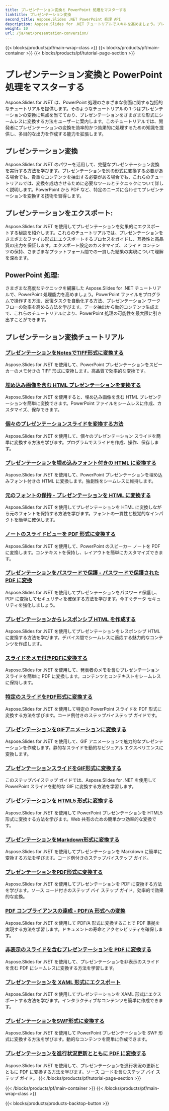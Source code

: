 ```yaml
---
title: プレゼンテーション変換と PowerPoint 処理をマスターする
linktitle: プレゼンテーション変換
second_title: Aspose.Slides .NET PowerPoint 処理 API
description: Aspose.Slides for .NET チュートリアルでスキルを高めましょう。プレゼンテーションの変換と PowerPoint の処理をステップごとに学習します。今すぐワークフローを変革しましょう。
weight: 10
url: /ja/net/presentation-conversion/
---
```


{{< blocks/products/pf/main-wrap-class >}}
{{< blocks/products/pf/main-container >}}
{{< blocks/products/pf/tutorial-page-section >}}

# プレゼンテーション変換と PowerPoint 処理をマスターする


Aspose.Slides for .NET は、PowerPoint 処理のさまざまな側面に関する包括的なチュートリアルを提供します。そのようなチュートリアルの 1 つはプレゼンテーションの変換に焦点を当てており、プレゼンテーションをさまざまな形式にシームレスに変換する方法をユーザーに案内します。このチュートリアルでは、開発者にプレゼンテーションの変換を効率的かつ効果的に処理するための知識を提供し、多目的な出力を作成する能力を拡張します。

## プレゼンテーション変換 

Aspose.Slides for .NET のパワーを活用して、完璧なプレゼンテーション変換を実行する方法を学びます。プレゼンテーションを別の形式に変換する必要がある場合でも、貴重なコンテンツを抽出する必要がある場合でも、これらのチュートリアルでは、変換を成功させるために必要なツールとテクニックについて詳しく説明します。PowerPoint から PDF など、特定のニーズに合わせてプレゼンテーションを変換する技術を習得します。

## プレゼンテーションをエクスポート: 
Aspose.Slides for .NET を使用してプレゼンテーションを効果的にエクスポートする秘訣を紹介します。これらのチュートリアルでは、プレゼンテーションをさまざまなファイル形式にエクスポートするプロセスをガイドし、互換性と高品質の出力を保証します。エクスポート設定のカスタマイズ、スライド コンテンツの保持、さまざまなプラットフォーム間での一貫した結果の実現について理解を深めます。

## PowerPoint 処理: 
さまざまな高度なテクニックを網羅した Aspose.Slides for .NET チュートリアルで、PowerPoint 処理能力を高めましょう。PowerPoint ファイルをプログラムで操作する方法、反復タスクを自動化する方法、プレゼンテーション ワークフローの効率を高める方法を学びます。データ抽出から動的コンテンツ生成まで、これらのチュートリアルにより、PowerPoint 処理の可能性を最大限に引き出すことができます。


## プレゼンテーション変換チュートリアル
### [プレゼンテーションをNotesでTIFF形式に変換する](./converting-presentations-to-tiff-format-with-notes/)
Aspose.Slides for .NET を使用して、PowerPoint プレゼンテーションをスピーカーのメモ付きの TIFF 形式に変換します。高品質で効率的な変換です。
### [埋め込み画像を含む HTML プレゼンテーションを変換する](./convert-html-presentation-with-embedded-images/)
Aspose.Slides for .NET を使用すると、埋め込み画像を含む HTML プレゼンテーションを簡単に変換できます。PowerPoint ファイルをシームレスに作成、カスタマイズ、保存できます。
### [個々のプレゼンテーションスライドを変換する方法](./how-to-convert-individual-presentation-slides/)
Aspose.Slides for .NET を使用して、個々のプレゼンテーション スライドを簡単に変換する方法を学びます。プログラムでスライドを作成、操作、保存します。
### [プレゼンテーションを埋め込みフォント付きの HTML に変換する](./convert-presentations-to-html-with-embedded-fonts/)
Aspose.Slides for .NET を使用して、PowerPoint プレゼンテーションを埋め込みフォント付きの HTML に変換します。独創性をシームレスに維持します。
### [元のフォントの保持 - プレゼンテーションを HTML に変換する](./preserving-original-fonts-convert-presentation-to-html/)
Aspose.Slides for .NET を使用してプレゼンテーションを HTML に変換しながら元のフォントを保持する方法を学びます。フォントの一貫性と視覚的なインパクトを簡単に確保します。
### [ノートのスライドビューを PDF 形式に変換する](./convert-notes-slide-view-to-pdf-format/)
Aspose.Slides for .NET を使用して、PowerPoint のスピーカー ノートを PDF に変換します。コンテキストを保持し、レイアウトを簡単にカスタマイズできます。
### [プレゼンテーションをパスワードで保護 - パスワードで保護された PDF に変換](./password-protect-presentations-convert-to-password-protected-pdf/)
Aspose.Slides for .NET を使用してプレゼンテーションをパスワード保護し、PDF に変換してセキュリティを確保する方法を学びます。今すぐデータ セキュリティを強化しましょう。
### [プレゼンテーションからレスポンシブ HTML を作成する](./create-responsive-html-from-presentation/)
Aspose.Slides for .NET を使用してプレゼンテーションをレスポンシブ HTML に変換する方法を学びます。デバイス間でシームレスに適応する魅力的なコンテンツを作成します。
### [スライドをメモ付きPDFに変換する](./convert-slides-to-pdf-with-notes/)
Aspose.Slides for .NET を使用して、発表者のメモを含むプレゼンテーション スライドを簡単に PDF に変換します。コンテンツとコンテキストをシームレスに保持します。
### [特定のスライドをPDF形式に変換する](./convert-specific-slide-to-pdf-format/)
Aspose.Slides for .NET を使用して特定の PowerPoint スライドを PDF 形式に変換する方法を学びます。コード例付きのステップバイステップ ガイドです。
### [プレゼンテーションをGIFアニメーションに変換する](./convert-presentation-to-gif-animation/)
Aspose.Slides for .NET を使用して、GIF アニメーションで魅力的なプレゼンテーションを作成します。静的なスライドを動的なビジュアル エクスペリエンスに変換します。
### [プレゼンテーションスライドをGIF形式に変換する](./convert-presentation-slides-to-gif-format/)
このステップバイステップ ガイドでは、Aspose.Slides for .NET を使用して PowerPoint スライドを動的な GIF に変換する方法を学習します。
### [プレゼンテーションを HTML5 形式に変換する](./convert-presentation-to-html5-format/)
Aspose.Slides for .NET を使用して PowerPoint プレゼンテーションを HTML5 形式に変換する方法を学びます。Web 共有のための簡単かつ効率的な変換です。
### [プレゼンテーションをMarkdown形式に変換する](./convert-presentation-to-markdown-format/)
Aspose.Slides for .NET を使用してプレゼンテーションを Markdown に簡単に変換する方法を学びます。コード例付きのステップバイステップ ガイド。
### [プレゼンテーションをPDF形式に変換する](./convert-presentation-to-pdf-format/)
Aspose.Slides for .NET を使用してプレゼンテーションを PDF に変換する方法を学びます。ソース コード付きのステップ バイ ステップ ガイド。効率的で効果的な変換。
### [PDF コンプライアンスの達成 - PDF/A 形式への変換](./achieving-pdf-compliance-convert-to-pdf-a-format/)
Aspose.Slides for .NET を使用して PDF/A 形式に変換することで PDF 準拠を実現する方法を学習します。ドキュメントの寿命とアクセシビリティを確保します。
### [非表示のスライドを含むプレゼンテーションを PDF に変換する](./convert-presentation-to-pdf-with-hidden-slides/)
Aspose.Slides for .NET を使用して、プレゼンテーションを非表示のスライドを含む PDF にシームレスに変換する方法を学習します。
### [プレゼンテーションを XAML 形式にエクスポート](./export-presentation-to-xaml-format/)
Aspose.Slides for .NET を使用してプレゼンテーションを XAML 形式にエクスポートする方法を学びます。インタラクティブなコンテンツを簡単に作成できます。
### [プレゼンテーションをSWF形式に変換する](./convert-presentation-to-swf-format/)
Aspose.Slides for .NET を使用して PowerPoint プレゼンテーションを SWF 形式に変換する方法を学びます。動的なコンテンツを簡単に作成できます。
### [プレゼンテーションを進行状況更新とともに PDF に変換する](./convert-presentation-to-pdf-with-progress-update/)
Aspose.Slides for .NET を使用して、プレゼンテーションを進行状況の更新とともに PDF に変換する方法を学びます。ソース コードを含むステップ バイ ステップ ガイド。
{{< /blocks/products/pf/tutorial-page-section >}}

{{< /blocks/products/pf/main-container >}}
{{< /blocks/products/pf/main-wrap-class >}}

{{< blocks/products/products-backtop-button >}}
